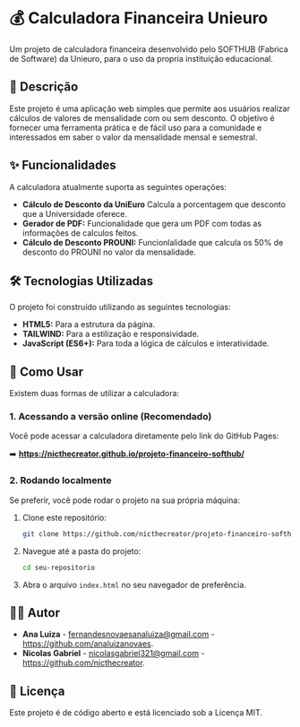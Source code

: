 # 💰 Calculadora Financeira Unieuro


Um projeto de calculadora financeira desenvolvido pelo SOFTHUB (Fabrica de Software) da Unieuro, para o uso da propria instituição educacional.



## 📝 Descrição


Este projeto é uma aplicação web simples que permite aos usuários realizar cálculos de valores de mensalidade com ou sem desconto. O objetivo é fornecer uma ferramenta prática e de fácil uso para a comunidade e interessados em saber o valor da mensalidade mensal e semestral.


## ✨ Funcionalidades





A calculadora atualmente suporta as seguintes operações:


* **Cálculo de Desconto da UniEuro** Calcula a porcentagem que desconto que a Universidade oferece.
* **Gerador de PDF:** Funcionalidade que gera um PDF com todas as informações de calculos feitos.
* **Cálculo de Desconto PROUNI:** Funcionlalidade que calcula os 50% de desconto do PROUNI no valor da mensalidade.


## 🛠️ Tecnologias Utilizadas


O projeto foi construído utilizando as seguintes tecnologias:


* **HTML5:** Para a estrutura da página.
* **TAILWIND:** Para a estilização e responsividade.
* **JavaScript (ES6+):** Para toda a lógica de cálculos e interatividade.


## 🚀 Como Usar


Existem duas formas de utilizar a calculadora:


### 1. Acessando a versão online (Recomendado)


Você pode acessar a calculadora diretamente pelo link do GitHub Pages:


➡️ **https://nicthecreator.github.io/projeto-financeiro-softhub/**


### 2. Rodando localmente


Se preferir, você pode rodar o projeto na sua própria máquina:


1.  Clone este repositório:
    ```bash
    git clone https://github.com/nicthecreator/projeto-financeiro-softhub
    ```
2.  Navegue até a pasta do projeto:
    ```bash
    cd seu-repositorio
    ```
3.  Abra o arquivo `index.html` no seu navegador de preferência.


## 🧑‍💻 Autor


* **Ana Luiza** - fernandesnovaesanaluiza@gmail.com - https://github.com/analuizanovaes.
* **Nicolas Gabriel** - nicolasgabriel321@gmail.com - https://github.com/nicthecreator.


## 📄 Licença


Este projeto é de código aberto e está licenciado sob a Licença MIT.
